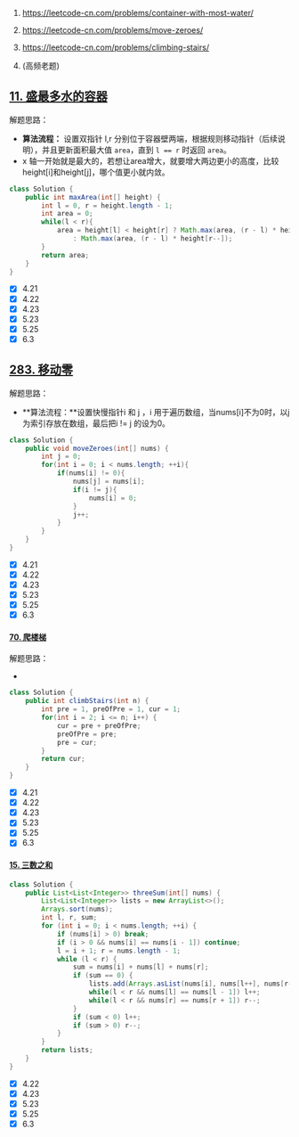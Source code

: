 1. https://leetcode-cn.com/problems/container-with-most-water/ 

2. https://leetcode-cn.com/problems/move-zeroes/
3. https://leetcode-cn.com/problems/climbing-stairs/
4.   (高频老题)



## [11. 盛最多水的容器](https://leetcode-cn.com/problems/container-with-most-water/)

解题思路：

* **算法流程：** 设置双指针 l,r 分别位于容器壁两端，根据规则移动指针（后续说明），并且更新面积最大值 `area`，直到 `l == r` 时返回 `area`。
* x 轴一开始就是最大的，若想让area增大，就要增大两边更小的高度，比较height[i]和height[j]，哪个值更小就内敛。

```java
class Solution {
    public int maxArea(int[] height) {
        int l = 0, r = height.length - 1;
        int area = 0;
        while(l < r){
            area = height[l] < height[r] ? Math.max(area, (r - l) * height[l++]) 
                : Math.max(area, (r - l) * height[r--]);  
        }
        return area;
    }
}
```

- [x] 4.21
- [x] 4.22
- [x] 4.23
- [x] 5.23
- [x] 5.25
- [x] 6.3

## [283. 移动零](https://leetcode-cn.com/problems/move-zeroes/)

解题思路：

* **算法流程：**设置快慢指针i 和 j ，i 用于遍历数组，当nums[i]不为0时，以j为索引存放在数组，最后把i != j 的设为0。 

```java
class Solution {
    public void moveZeroes(int[] nums) {
        int j = 0;
        for(int i = 0; i < nums.length; ++i){
            if(nums[i] != 0){
                nums[j] = nums[i];
                if(i != j){
                    nums[i] = 0;
                }
                j++;
            }
        }
    }
}
```

- [x] 4.21
- [x] 4.22
- [x] 4.23
- [x] 5.23
- [x] 5.25
- [x] 6.3

#### [70. 爬楼梯](https://leetcode-cn.com/problems/climbing-stairs/)

解题思路：

* 

```java
class Solution {
    public int climbStairs(int n) {
        int pre = 1, preOfPre = 1, cur = 1;
        for(int i = 2; i <= n; i++) {
            cur = pre + preOfPre;
            preOfPre = pre;
            pre = cur;
        }
        return cur;
    }
}
```

- [x] 4.21
- [x] 4.22
- [x] 4.23
- [x] 5.23
- [x] 5.25
- [x] 6.3

#### [15. 三数之和](https://leetcode-cn.com/problems/3sum/)



```java
class Solution {
    public List<List<Integer>> threeSum(int[] nums) {
        List<List<Integer>> lists = new ArrayList<>();
        Arrays.sort(nums);
        int l, r, sum;
        for (int i = 0; i < nums.length; ++i) {
            if (nums[i] > 0) break;
            if (i > 0 && nums[i] == nums[i - 1]) continue;
            l = i + 1; r = nums.length - 1;
            while (l < r) {
                sum = nums[i] + nums[l] + nums[r];
                if (sum == 0) {
                    lists.add(Arrays.asList(nums[i], nums[l++], nums[r--]));
                    while(l < r && nums[l] == nums[l - 1]) l++;
                    while(l < r && nums[r] == nums[r + 1]) r--;
                }
                if (sum < 0) l++;
                if (sum > 0) r--;
            }
        }
        return lists;
    }
}
```

- [x] 4.22
- [x] 4.23
- [x] 5.23
- [x] 5.25
- [x] 6.3